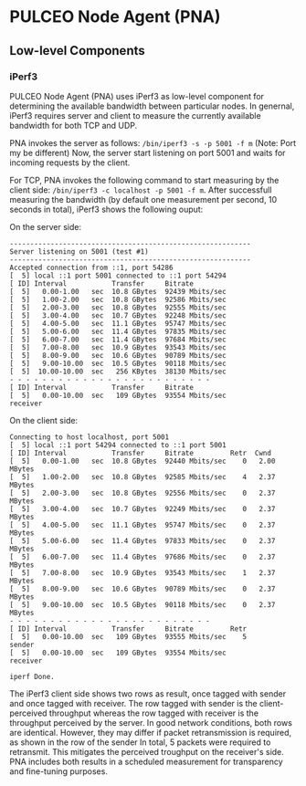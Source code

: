 # PULCEO Node Agent (PNA)

## Low-level Components

### iPerf3

PULCEO Node Agent (PNA) uses iPerf3 as low-level component for determining the available bandwidth between particular nodes.
In genernal, iPerf3 requires server and client to measure the currently available bandwidth for both TCP and UDP.

PNA invokes the server as follows: `/bin/iperf3 -s -p 5001 -f m` (Note: Port my be different) 
Now, the server start listening on port 5001 and waits for incoming requests by the client.

For TCP, PNA invokes the following command to start measuring by the client side: `/bin/iperf3 -c localhost -p 5001 -f m`. After successfull measuring the bandwidth (by default one measurement per second, 10 seconds in total), iPerf3 shows the following ouput:

On the server side:

```
-----------------------------------------------------------
Server listening on 5001 (test #1)
-----------------------------------------------------------
Accepted connection from ::1, port 54286
[  5] local ::1 port 5001 connected to ::1 port 54294
[ ID] Interval           Transfer     Bitrate
[  5]   0.00-1.00   sec  10.8 GBytes  92439 Mbits/sec                  
[  5]   1.00-2.00   sec  10.8 GBytes  92586 Mbits/sec                  
[  5]   2.00-3.00   sec  10.8 GBytes  92555 Mbits/sec                  
[  5]   3.00-4.00   sec  10.7 GBytes  92248 Mbits/sec                  
[  5]   4.00-5.00   sec  11.1 GBytes  95747 Mbits/sec                  
[  5]   5.00-6.00   sec  11.4 GBytes  97835 Mbits/sec                  
[  5]   6.00-7.00   sec  11.4 GBytes  97684 Mbits/sec                  
[  5]   7.00-8.00   sec  10.9 GBytes  93543 Mbits/sec                  
[  5]   8.00-9.00   sec  10.6 GBytes  90789 Mbits/sec                  
[  5]   9.00-10.00  sec  10.5 GBytes  90118 Mbits/sec                  
[  5]  10.00-10.00  sec   256 KBytes  38130 Mbits/sec                  
- - - - - - - - - - - - - - - - - - - - - - - - -
[ ID] Interval           Transfer     Bitrate
[  5]   0.00-10.00  sec   109 GBytes  93554 Mbits/sec                  receiver
```

On the client side:

```
Connecting to host localhost, port 5001
[  5] local ::1 port 54294 connected to ::1 port 5001
[ ID] Interval           Transfer     Bitrate         Retr  Cwnd
[  5]   0.00-1.00   sec  10.8 GBytes  92440 Mbits/sec    0   2.00 MBytes       
[  5]   1.00-2.00   sec  10.8 GBytes  92585 Mbits/sec    4   2.37 MBytes       
[  5]   2.00-3.00   sec  10.8 GBytes  92556 Mbits/sec    0   2.37 MBytes       
[  5]   3.00-4.00   sec  10.7 GBytes  92249 Mbits/sec    0   2.37 MBytes       
[  5]   4.00-5.00   sec  11.1 GBytes  95747 Mbits/sec    0   2.37 MBytes       
[  5]   5.00-6.00   sec  11.4 GBytes  97833 Mbits/sec    0   2.37 MBytes       
[  5]   6.00-7.00   sec  11.4 GBytes  97686 Mbits/sec    0   2.37 MBytes       
[  5]   7.00-8.00   sec  10.9 GBytes  93543 Mbits/sec    1   2.37 MBytes       
[  5]   8.00-9.00   sec  10.6 GBytes  90789 Mbits/sec    0   2.37 MBytes       
[  5]   9.00-10.00  sec  10.5 GBytes  90118 Mbits/sec    0   2.37 MBytes       
- - - - - - - - - - - - - - - - - - - - - - - - -
[ ID] Interval           Transfer     Bitrate         Retr
[  5]   0.00-10.00  sec   109 GBytes  93555 Mbits/sec    5             sender
[  5]   0.00-10.00  sec   109 GBytes  93554 Mbits/sec                  receiver

iperf Done.
```

The iPerf3 client side shows two rows as result, once tagged with sender and once tagged with receiver.
The row tagged with sender is the client-perceived throughput whereas the row tagged with receiver is the throughput perceived by the server.
In good network conditions, both rows are identical. However, they may differ if packet retransmission is required, as shown in the row of the sender 
In total, 5 packets were required to retransmit. This mitigates the perceived troughput on the receiver's side.
PNA includes both results in a scheduled measurement for transparency and fine-tuning purposes.

